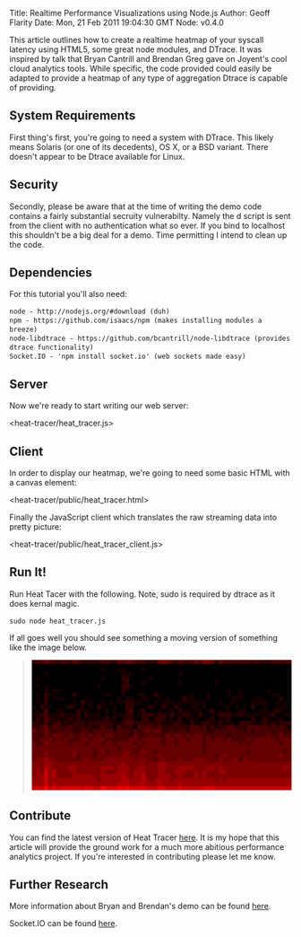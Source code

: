 Title: Realtime Performance Visualizations using Node.js
Author: Geoff Flarity
Date: Mon, 21 Feb 2011 19:04:30 GMT 
Node: v0.4.0


This article outlines how to create a realtime heatmap of your syscall latency using HTML5, some great node modules, and DTrace. It was inspired by talk that Bryan Cantrill and Brendan Greg gave on Joyent's cool cloud analytics tools. While specific, the code provided could easily be adapted to provide a heatmap of any type of aggregation Dtrace is capable of providing. 

## System Requirements

First thing's first, you're going to need a system with DTrace. This likely means Solaris (or one of its decedents), OS X, or a BSD variant.  There doesn't appear to be Dtrace available for Linux. 

## Security

Secondly, please be aware that at the time of writing the demo code contains a fairly substantial secruity vulnerabilty. Namely the d script is sent from the client with no authentication what so ever. If you bind to localhost this shouldn't be a big deal for a demo. Time permitting I intend to clean up the code.  

## Dependencies 

For this tutorial you'll also need:

    node - http://nodejs.org/#download (duh)
    npm - https://github.com/isaacs/npm (makes installing modules a breeze)
    node-libdtrace - https://github.com/bcantrill/node-libdtrace (provides dtrace functionality)
    Socket.IO - 'npm install socket.io' (web sockets made easy)

## Server

Now we're ready to start writing our web server: 

<heat-tracer/heat_tracer.js>

## Client

In order to display our heatmap, we're going to need some basic HTML with a canvas element:

<heat-tracer/public/heat_tracer.html>

Finally the JavaScript client which translates the raw  streaming data into pretty picture:

<heat-tracer/public/heat_tracer_client.js>

## Run It!	

Run Heat Tacer with the following. Note, sudo is required by dtrace as it does kernal magic.
    
    sudo node heat_tracer.js

If all goes well you should see something a moving version of something like the image below.

> ![Alt value of image](heat-tracer/heat_tracer.png) 

## Contribute


You can find the latest version of Heat Tracer [here](https://github.com/gflarity/Heat-Tracer). It is my hope that this article will provide the ground work for a much more abitious performance analytics project. If you're interested in contributing please let me know.

## Further Research

More information about Bryan and Brendan's demo can be found [here](http://dtrace.org/blogs/brendan/2011/01/24/cloud-analytics-first-video/).

Socket.IO can be found [here](http://socket.io/).
